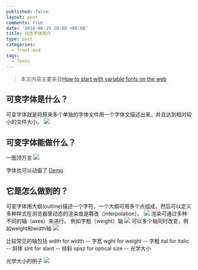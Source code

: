 ```yaml
---
published: false
layout: post
comments: true
date: '2018-06-19 20:00 +08:00'
title: 动态字体简介
type: post
categories:
  - front-end
tags:
  - fonts
---
```

> 本文内容主要来自[How to start with variable fonts on the web](https://www.zeichenschatz.net/typografie/how-to-start-with-variable-fonts-on-the-web.html)

## 可变字体是什么？
可变字体就是将原来多个单独的字体文件用一个字体文描述出来，并且达到相对较小的文件大小。
![](https://zeichenschatz.net/uploads/2018/05/static-font-files-vs-variable-font-files.png)


## 可变字体能做什么？
一图顶万言
![](https://zeichenschatz.net/uploads/2018/05/variable-fonts-weight-width-slant-axis-morphing.gif)

字体也可以动画了 [Demo](https://developer.microsoft.com/en-us/microsoft-edge/testdrive/demos/variable-fonts/)


## 它是怎么做到的？
可变字体用大纲(outline)描述一个字符，一个大纲可用多个点组成，然后可以定义多种样式在浏览器里动态的渲染或是篡改（interpolation）。
![](https://zeichenschatz.net/uploads/2018/04/variable-fonts-interpolation.gif)
渲染可通过多种不同的轴（axes）来进行。
例如字粗（weight）轴
![](https://zeichenschatz.net/uploads/2018/05/variable-fonts-named-instances-along-weight-axis.png)
可以多个轴同时改变，例如weight和width轴
![](https://zeichenschatz.net/uploads/2018/05/variable-fonts-venn-weight-axis-width-axis.png)

比较常见的轴包括
wdth for width -- 字宽
wght for weight -- 字粗
ital for italic -- 斜体
slnt for slant -- 倾斜
opsz for optical size -- 光学大小

光学大小的例子
![](https://zeichenschatz.net/uploads/2018/05/variable-font-optical-size-voto-serif-variable.png)

